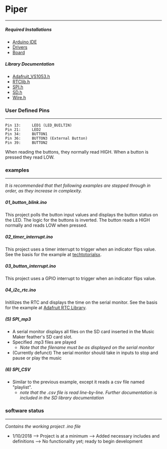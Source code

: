# Piper
---
##### Required Installations
- [Arduino IDE](https://www.arduino.cc/en/Main/Software)
- [Drivers](https://learn.adafruit.com/adafruit-huzzah32-esp32-feather/using-with-arduino-ide)
- [Board](https://github.com/espressif/arduino-esp32/blob/master/docs/arduino-ide/windows.md)

##### Library Documentation
- [Adafruit_VS1053.h](https://github.com/adafruit/Adafruit_VS1053_Library)
- [RTClib.h](https://learn.adafruit.com/ds1307-real-time-clock-breakout-board-kit/arduino-library)
- [SPI.h](https://www.arduino.cc/en/Reference/SPI)
- [SD.h](https://www.arduino.cc/en/Reference/SD)
- [Wire.h](https://www.arduino.cc/en/Reference/Wire)

### User Defined Pins
---
    Pin 13:     LED1 (LED_BUILTIN)
    Pin 21:     LED2
    Pin 34:     BUTTON1
    Pin 36:     BUTTON3 (External Button)
    Pin 39:     BUTTON2

When reading the buttons, they normally read HIGH.  When a button is pressed they read LOW.

### examples
---
*It is recommended that thet following examples are stepped through in order, as they increase in complexity.*
##### 01_button_blink.ino
This project polls the button input values and displays the button status on the LED.  The logic for the buttons is inverted.  The button reads a HIGH normally and reads LOW when pressed.

##### 02_timer_interrupt.ino
This project uses a timer interrupt to trigger when an indicator flips value.  See the basis for the example at [techtotorialsx](https://techtutorialsx.com/2017/10/07/esp32-arduino-timer-interrupts/).

##### 03_button_interrupt.ino
This project uses a GPIO interrupt to trigger when an indicator flips value.

##### 04_i2c_rtc.ino
Initilizes the RTC and displays the time on the serial monitor. See the basis for the example at [Adafruit RTC Library](https://github.com/adafruit/RTClib).

##### (5) SPI_mp3
- A serial monitor displays all files on the SD card inserted in the Music Maker feather's SD card slot.
- Specified .mp3 files are played
    - *Note that the filename must be as displayed on the serial monitor*
- (Currently defunct) The serial monitor should take in inputs to stop and pause or play the music

##### (6) SPI_CSV
- Similar to the previous example, except it reads a csv file named "playlist".
    - *note that the .csv file is read line-by-line. Further documentation is included in the SD library documentation*

### software status
---
*Contains the working project .ino file*
- 1/10/2018
        --> Project is at a minimum
        --> Added necessary includes and definitions
        --> No functionality yet; ready to begin development
